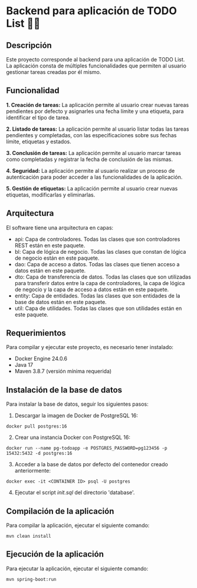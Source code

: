 # Backend para aplicación de TODO List 📆✅

## Descripción

Este proyecto corresponde al backend para una aplicación de TODO List. La aplicación consta de múltiples funcionalidades que permiten al usuario gestionar tareas creadas por él mismo.

## Funcionalidad

**1. Creación de tareas:** La aplicación permite al usuario crear nuevas tareas pendientes por defecto y asignarles una fecha límite y una etiqueta, para identificar el tipo de tarea.

**2. Listado de tareas:** La aplicación permite al usuario listar todas las tareas pendientes y completadas, con las especificaciones sobre sus fechas límite, etiquetas y estados.

**3. Conclusión de tareas:** La aplicación permite al usuario marcar tareas como completadas y registrar la fecha de conclusión de las mismas.

**4. Seguridad:** La aplicación permite al usuario realizar un proceso de autenticación para poder acceder a las funcionalidades de la aplicación.

**5. Gestión de etiquetas:** La aplicación permite al usuario crear nuevas etiquetas, modificarlas y eliminarlas.

## Arquitectura

El software tiene una arquitectura en capas:

 - api: Capa de controladores. Todas las clases que son controladores REST están en este paquete.
 - bl: Capa de lógica de negocio. Todas las clases que constan de lógica de negocio están en este paquete.
 - dao: Capa de acceso a datos. Todas las clases que tienen acceso a datos están en este paquete.
 - dto: Capa de transferencia de datos. Todas las clases que son utilizadas para transferir datos entre la capa de controladores, la capa de lógica de negocio y la capa de acceso a datos están en este paquete.
 - entity: Capa de entidades. Todas las clases que son entidades de la base de datos están en este paquete.
 - util: Capa de utilidades. Todas las clases que son utilidades están en este paquete.

## Requerimientos

Para compilar y ejecutar este proyecto, es necesario tener instalado:

 - Docker Engine 24.0.6
 - Java 17
 - Maven 3.8.7 (versión mínima requerida)

## Instalación de la base de datos

Para instalar la base de datos, seguir los siguientes pasos:

1. Descargar la imagen de Docker de PostgreSQL 16:

```
docker pull postgres:16
```

2. Crear una instancia Docker con PostgreSQL 16:

```
docker run --name pg-todoapp -e POSTGRES_PASSWORD=pg123456 -p 15432:5432 -d postgres:16
```

3. Acceder a la base de datos por defecto del contenedor creado anteriormente:

```
docker exec -it <CONTAINER ID> psql -U postgres
```

4. Ejecutar el script *init.sql* del directorio 'database'.


## Compilación de la aplicación

Para compilar la aplicación, ejecutar el siguiente comando:

```
mvn clean install
```

## Ejecución de la aplicación

Para ejecutar la aplicación, ejecutar el siguiente comando:

``` 
mvn spring-boot:run
```
